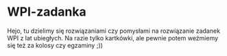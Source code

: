 # WPI-zadanka
Hejo, tu dzielimy się rozwiązaniami czy pomysłami na rozwiązanie zadanek WPI z lat ubiegłych. Na razie tylko kartkówki, ale pewnie potem weźmiemy się też za kolosy czy egzaminy ;))
